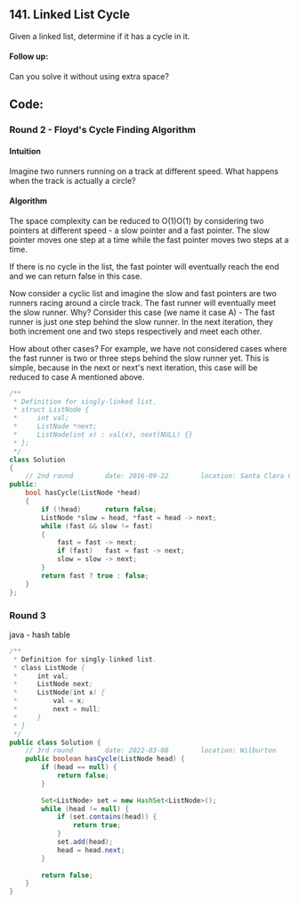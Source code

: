 ## 141. Linked List Cycle
Given a linked list, determine if it has a cycle in it.

#### Follow up:
Can you solve it without using extra space?

## Code:
### Round 2 - Floyd's Cycle Finding Algorithm
#### Intuition

Imagine two runners running on a track at different speed. What happens when the track is actually a circle?

#### Algorithm

The space complexity can be reduced to O(1)O(1) by considering two pointers at different speed - a slow pointer and a fast pointer. The slow pointer moves one step at a time while the fast pointer moves two steps at a time.

If there is no cycle in the list, the fast pointer will eventually reach the end and we can return false in this case.

Now consider a cyclic list and imagine the slow and fast pointers are two runners racing around a circle track. The fast runner will eventually meet the slow runner. Why? Consider this case (we name it case A) - The fast runner is just one step behind the slow runner. In the next iteration, they both increment one and two steps respectively and meet each other.

How about other cases? For example, we have not considered cases where the fast runner is two or three steps behind the slow runner yet. This is simple, because in the next or next's next iteration, this case will be reduced to case A mentioned above.
```c++
/**
 * Definition for singly-linked list.
 * struct ListNode {
 *     int val;
 *     ListNode *next;
 *     ListNode(int x) : val(x), next(NULL) {}
 * };
 */
class Solution 
{
    // 2nd round        date: 2016-09-22        location: Santa Clara Central Park Library
public:
    bool hasCycle(ListNode *head) 
    {
        if (!head)      return false;
        ListNode *slow = head, *fast = head -> next;
        while (fast && slow != fast)
        {
            fast = fast -> next;
            if (fast)   fast = fast -> next;
            slow = slow -> next;
        }
        return fast ? true : false;
    }
};
```

### Round 3
java - hash table
```java
/**
 * Definition for singly-linked list.
 * class ListNode {
 *     int val;
 *     ListNode next;
 *     ListNode(int x) {
 *         val = x;
 *         next = null;
 *     }
 * }
 */
public class Solution {
    // 3rd round        date: 2022-03-08        location: Wilburton
    public boolean hasCycle(ListNode head) {
        if (head == null) {
            return false;
        }
        
        Set<ListNode> set = new HashSet<ListNode>();
        while (head != null) {
            if (set.contains(head)) {
                return true;
            }
            set.add(head);
            head = head.next;
        }
        
        return false;
    }
}
```
